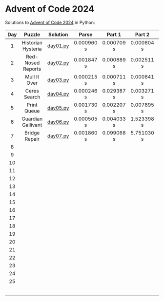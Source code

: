 # Advent of Code 2024

Solutions to [Advent of Code 2024](https://adventofcode.com/2024/) in Python:

| Day |       Puzzle       |          Solution          |   Parse    |   Part 1   |   Part 2   | Stars |
|:---:|:------------------:|:--------------------------:|:----------:|:----------:|:----------:|:-----:|
|  1  | Historian Hysteria | [day01.py](Day01/day01.py) | 0.000960 s | 0.000709 s | 0.000804 s |  ⭐⭐   |
|  2  | Red-Nosed Reports  | [day02.py](Day02/day02.py) | 0.001847 s | 0.000889 s | 0.002511 s |  ⭐⭐   |
|  3  |    Mull It Over    | [day03.py](Day03/day03.py) | 0.000215 s | 0.000711 s | 0.000841 s |  ⭐⭐   |
|  4  |    Ceres Search    | [day04.py](Day04/day04.py) | 0.000246 s | 0.029387 s | 0.003271 s |  ⭐⭐   |
|  5  |    Print Queue     | [day05.py](Day05/day05.py) | 0.001730 s | 0.002207 s | 0.007895 s |  ⭐⭐   |
|  6  | Guardian Gallivant | [day06.py](Day06/day06.py) | 0.000505 s | 0.004033 s | 1.523398 s |  ⭐⭐   |
|  7  |   Bridge Repair    | [day07.py](Day07/day07.py) | 0.001860 s | 0.099068 s | 5.751030 s |  ⭐⭐   |
|  8  |                    |                            |            |            |            |       |
|  9  |                    |                            |            |            |            |       |
| 10  |                    |                            |            |            |            |       |
| 11  |                    |                            |            |            |            |       |
| 12  |                    |                            |            |            |            |       |
| 13  |                    |                            |            |            |            |       |
| 14  |                    |                            |            |            |            |       |
| 15  |                    |                            |            |            |            |       |
| 16  |                    |                            |            |            |            |       |
| 17  |                    |                            |            |            |            |       |
| 18  |                    |                            |            |            |            |       |
| 19  |                    |                            |            |            |            |       |
| 20  |                    |                            |            |            |            |       |
| 21  |                    |                            |            |            |            |       |
| 22  |                    |                            |            |            |            |       |
| 23  |                    |                            |            |            |            |       |
| 24  |                    |                            |            |            |            |       |
| 25  |                    |                            |            |            |            |       |
|     |                    |                            |            |            |            |  14⭐  |

